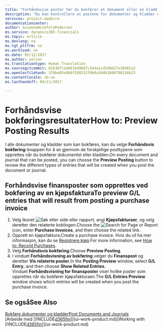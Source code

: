```yaml
---
title: "Forhåndsvise poster før du bokfører et dokument eller en kladd | Microsoft-dokumentasjon"
description: "Du kan kontrollere at postene for dokumenter og kladder er nøyaktige, før du bokfører dem i Finans."
services: project-madeira
documentationcenter: 
author: SusanneWindfeldPedersen
ms.service: dynamics365-financials
ms.topic: article
ms.devlang: na
ms.tgt_pltfrm: na
ms.workload: na
ms.date: 05/12/2017
ms.author: solsen
ms.translationtype: Human Translation
ms.sourcegitcommit: 81636fc2e661bd9b07c54da1cd5d0d27e30d01a2
ms.openlocfilehash: 378be05a9b8f280252f0b8a3d461840790316b23
ms.contentlocale: nb-no
ms.lasthandoff: 09/11/2017

---
```

# <a name="how-to-preview-posting-results"></a><span data-ttu-id="ee8c2-103">Forhåndsvise bokføringsresultater</span><span class="sxs-lookup"><span data-stu-id="ee8c2-103">How to: Preview Posting Results</span></span>
<span data-ttu-id="ee8c2-104">I alle dokumenter og kladder som kan bokføres, kan du velge **Forhåndsvis bokføring**-knappen for å se gjennom de forskjellige posttypene som opprettes når du bokfører dokumentet eller kladden.</span><span class="sxs-lookup"><span data-stu-id="ee8c2-104">On every document and journal that can be posted, you can choose the **Preview Posting** button to review the different types of entries that will be created when you post the document or journal.</span></span>

## <a name="to-preview-gl-entries-that-will-result-from-posting-a-purchase-invoice"></a><span data-ttu-id="ee8c2-105">Forhåndsvise finansposter som opprettes ved bokføring av en kjøpsfaktura</span><span class="sxs-lookup"><span data-stu-id="ee8c2-105">To preview G/L entries that will result from posting a purchase invoice</span></span>
1. <span data-ttu-id="ee8c2-106">Velg ikonet ![Søk etter side eller rapport](media/ui-search/search_small.png "Ikonet Søk etter side eller rapport"), angi **Kjøpsfakturaer**, og velg deretter den relaterte koblingen.</span><span class="sxs-lookup"><span data-stu-id="ee8c2-106">Choose the ![Search for Page or Report](media/ui-search/search_small.png "Search for Page or Report icon") icon, enter **Purchase Invoices**, and then choose the related link.</span></span>
2. <span data-ttu-id="ee8c2-107">Opprett en kjøpsfaktura.</span><span class="sxs-lookup"><span data-stu-id="ee8c2-107">Create a purchase invoice.</span></span> <span data-ttu-id="ee8c2-108">Hvis du vil ha mer informasjon, kan du se [Registrere kjøp](purchasing-how-record-purchases.md).</span><span class="sxs-lookup"><span data-stu-id="ee8c2-108">For more information, see [How to: Record Purchases](purchasing-how-record-purchases.md).</span></span>
3. <span data-ttu-id="ee8c2-109">Velg **Forhåndsvis bokføring**.</span><span class="sxs-lookup"><span data-stu-id="ee8c2-109">Choose **Preview Posting**.</span></span>
4. <span data-ttu-id="ee8c2-110">I vinduet **Forhåndsvisning av bokføring** velger du **Finanspost** og deretter **Vis relaterte poster**.</span><span class="sxs-lookup"><span data-stu-id="ee8c2-110">In the **Posting Preview** window, select **G/L Entry**, and then choose **Show Related Entries**.</span></span>  
   <span data-ttu-id="ee8c2-111">Vinduet **Forhåndsvisning for finansposter** viser hvilke poster som opprettes når du bokfører kjøpsfakturaen.</span><span class="sxs-lookup"><span data-stu-id="ee8c2-111">The **G/L Entries Preview** window shows which entries will be created when you post the purchase invoice.</span></span>

## <a name="see-also"></a><span data-ttu-id="ee8c2-112">Se også</span><span class="sxs-lookup"><span data-stu-id="ee8c2-112">See Also</span></span>
[<span data-ttu-id="ee8c2-113">Bokføre dokumenter og kladder</span><span class="sxs-lookup"><span data-stu-id="ee8c2-113">Post Documents and Journals</span></span>](ui-post-documents-journals.md)  
<span data-ttu-id="ee8c2-114">[Arbeide med [!INCLUDE[d365fin](includes/d365fin_md.md)]](ui-work-product.md)</span><span class="sxs-lookup"><span data-stu-id="ee8c2-114">[Working with [!INCLUDE[d365fin](includes/d365fin_md.md)]](ui-work-product.md)</span></span>


